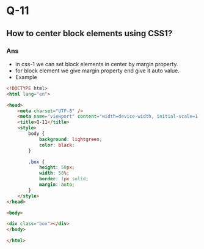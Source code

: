 # Q-11

## How to center block elements using CSS1?
### Ans
- in css-1 we can set block elements in center by margin property.
- for block element we give margin property end give it auto value.
- Example
```html
<!DOCTYPE html>
<html lang="en">

<head>
    <meta charset="UTF-8" />
    <meta name="viewport" content="width=device-width, initial-scale=1.0" />
    <title>Q-11</title>
    <style>
        body {
            background: lightgreen;
            color: black;
        }

        .box {
            height: 50px;
            width: 50%;
            border: 1px solid;
            margin: auto;
        }
    </style>
</head>

<body>

<div class="box"></div>
</body>

</html>
```
